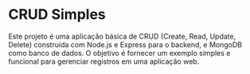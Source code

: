 # CRUD Simples
Este projeto é uma aplicação básica de CRUD (Create, Read, Update, Delete) construída com Node.js e Express para o backend, e MongoDB como banco de dados. O objetivo é fornecer um exemplo simples e funcional para gerenciar registros em uma aplicação web.
